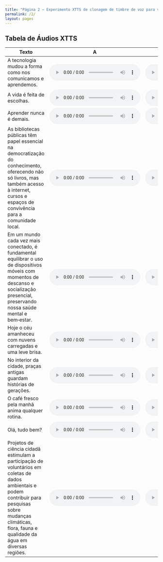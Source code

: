 ```yaml
---
title: "Página 2 – Experimento XTTS de clonagem de timbre de voz para ver se há clonagem de sotaque também"
permalink: /2/
layout: pages
---
```


<style>
  .wrapper,
  .markdown-body, .inner, #main_content {
    max-width: 90% !important;
    padding: 1rem 2rem !important;
  }

</style>

## Tabela de Áudios XTTS

| Texto                                                                                                                                                                                                                                                | A                                                                                                           | B                                                                                                           | C                                                                                                           |
|------------------------------------------------------------------------------------------------------------------------------------------------------------------------------------------------------------------------------------------------------|-------------------------------------------------------------------------------------------------------------|-------------------------------------------------------------------------------------------------------------|-------------------------------------------------------------------------------------------------------------|
| A tecnologia mudou a forma como nos comunicamos e aprendemos.                                                                                                                                                                                         | <audio controls src="../audios/experimento_timbre/output/xtts_A1.wav"></audio>                              | <audio controls src="../audios/experimento_timbre/output/xtts_B1.wav"></audio>                              | <audio controls src="../audios/experimento_timbre/output/xtts_C1.wav"></audio>                              |
| A vida é feita de escolhas.                                                                                                                                                                                                                           | <audio controls src="../audios/experimento_timbre/output/xtts_A2.wav"></audio>                              | <audio controls src="../audios/experimento_timbre/output/xtts_B2.wav"></audio>                              | <audio controls src="../audios/experimento_timbre/output/xtts_C2.wav"></audio>                              |
| Aprender nunca é demais.                                                                                                                                                                                                                              | <audio controls src="../audios/experimento_timbre/output/xtts_A3.wav"></audio>                              | <audio controls src="../audios/experimento_timbre/output/xtts_B3.wav"></audio>                              | <audio controls src="../audios/experimento_timbre/output/xtts_C3.wav"></audio>                              |
| As bibliotecas públicas têm papel essencial na democratização do conhecimento, oferecendo não só livros, mas também acesso à internet, cursos e espaços de convivência para a comunidade local.                                                      | <audio controls src="../audios/experimento_timbre/output/xtts_A4.wav"></audio>                              | <audio controls src="../audios/experimento_timbre/output/xtts_B4.wav"></audio>                              | <audio controls src="../audios/experimento_timbre/output/xtts_C4.wav"></audio>                              |
| Em um mundo cada vez mais conectado, é fundamental equilibrar o uso de dispositivos móveis com momentos de descanso e socialização presencial, preservando nossa saúde mental e bem‑estar.                                                           | <audio controls src="../audios/experimento_timbre/output/xtts_A5.wav"></audio>                              | <audio controls src="../audios/experimento_timbre/output/xtts_B5.wav"></audio>                              | <audio controls src="../audios/experimento_timbre/output/xtts_C5.wav"></audio>                              |
| Hoje o céu amanheceu com nuvens carregadas e uma leve brisa.                                                                                                                                                                                          | <audio controls src="../audios/experimento_timbre/output/xtts_A6.wav"></audio>                              | <audio controls src="../audios/experimento_timbre/output/xtts_B6.wav"></audio>                              | <audio controls src="../audios/experimento_timbre/output/xtts_C6.wav"></audio>                              |
| No interior da cidade, praças antigas guardam histórias de gerações.                                                                                                                                                                                  | <audio controls src="../audios/experimento_timbre/output/xtts_A7.wav"></audio>                              | <audio controls src="../audios/experimento_timbre/output/xtts_B7.wav"></audio>                              | <audio controls src="../audios/experimento_timbre/output/xtts_C7.wav"></audio>                              |
| O café fresco pela manhã anima qualquer rotina.                                                                                                                                                                                                       | <audio controls src="../audios/experimento_timbre/output/xtts_A8.wav"></audio>                              | <audio controls src="../audios/experimento_timbre/output/xtts_B8.wav"></audio>                              | <audio controls src="../audios/experimento_timbre/output/xtts_C8.wav"></audio>                              |
| Olá, tudo bem?                                                                                                                                                                                                                                        | <audio controls src="../audios/experimento_timbre/output/xtts_A9.wav"></audio>                              | <audio controls src="../audios/experimento_timbre/output/xtts_B9.wav"></audio>                              | <audio controls src="../audios/experimento_timbre/output/xtts_C9.wav"></audio>                              |
| Projetos de ciência cidadã estimulam a participação de voluntários em coletas de dados ambientais e podem contribuir para pesquisas sobre mudanças climáticas, flora, fauna e qualidade da água em diversas regiões.                                 | <audio controls src="../audios/experimento_timbre/output/xtts_A10.wav"></audio>                             | <audio controls src="../audios/experimento_timbre/output/xtts_B10.wav"></audio>                             | <audio controls src="../audios/experimento_timbre/output/xtts_C10.wav"></audio>                             |
